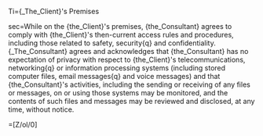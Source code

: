 Ti={_The_Client}'s Premises

sec=While on the {the_Client}'s premises, {the_Consultant} agrees to comply with {the_Client}'s then-current access rules and procedures, including those related to safety, security{q} and confidentiality.  {_The_Consultant} agrees and acknowledges that {the_Consultant} has no expectation of privacy with respect to {the_Client}'s telecommunications, networking{q} or information processing systems (including stored computer files, email messages{q} and voice messages) and that {the_Consultant}'s activities, including the sending or receiving of any files or messages, on or using those systems may be monitored, and the contents of such files and messages may be reviewed and disclosed, at any time, without notice.

=[Z/ol/0]
